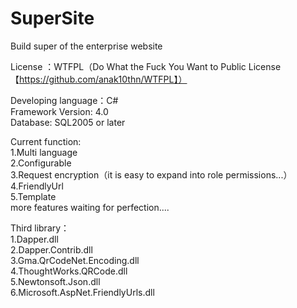 # SuperSite
Build super of the enterprise website

License ：WTFPL（Do What the Fuck You Want to Public License 【https://github.com/anak10thn/WTFPL】）

Developing language：C#<br/>
Framework Version: 4.0<br/>
Database: SQL2005 or later

Current function:<br/>
  1.Multi language<br/>
  2.Configurable<br/>
  3.Request encryption（it is easy to expand into role permissions...）<br/>
  4.FriendlyUrl<br/>
  5.Template <br/>
  more features waiting for perfection....
  
Third library：<br/>
  1.Dapper.dll<br/>
  2.Dapper.Contrib.dll<br/>
  3.Gma.QrCodeNet.Encoding.dll<br/>
  4.ThoughtWorks.QRCode.dll<br/>
  5.Newtonsoft.Json.dll<br/>
  6.Microsoft.AspNet.FriendlyUrls.dll
